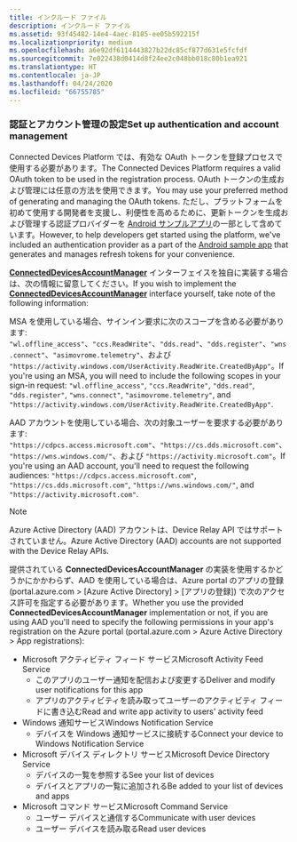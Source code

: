 ```yaml
---
title: インクルード ファイル
description: インクルード ファイル
ms.assetid: 93f45482-14e4-4aec-8185-ee05b592215f
ms.localizationpriority: medium
ms.openlocfilehash: a6e92df6114443827b22dc85cf877d631e5fcfdf
ms.sourcegitcommit: 7e022438d0414d8f24ee2c048bb018c80b1ea921
ms.translationtype: HT
ms.contentlocale: ja-JP
ms.lasthandoff: 04/24/2020
ms.locfileid: "66755785"
---
```

### <a name="set-up-authentication-and-account-management"></a><span data-ttu-id="ce4dc-103">認証とアカウント管理の設定</span><span class="sxs-lookup"><span data-stu-id="ce4dc-103">Set up authentication and account management</span></span>

<span data-ttu-id="ce4dc-104">Connected Devices Platform では、有効な OAuth トークンを登録プロセスで使用する必要があります。</span><span class="sxs-lookup"><span data-stu-id="ce4dc-104">The Connected Devices Platform requires a valid OAuth token to be used in the registration process.</span></span>  <span data-ttu-id="ce4dc-105">OAuth トークンの生成および管理には任意の方法を使用できます。</span><span class="sxs-lookup"><span data-stu-id="ce4dc-105">You may use your preferred method of generating and managing the OAuth tokens.</span></span>  <span data-ttu-id="ce4dc-106">ただし、プラットフォームを初めて使用する開発者を支援し、利便性を高めるために、更新トークンを生成および管理する認証プロバイダーを [Android サンプルアプリ](https://github.com/Microsoft/project-rome/tree/master/Android/samples)の一部として含めています。</span><span class="sxs-lookup"><span data-stu-id="ce4dc-106">However, to help developers get started using the platform, we've included an authentication provider as a part of the [Android sample app](https://github.com/Microsoft/project-rome/tree/master/Android/samples) that generates and manages refresh tokens for your convenience.</span></span>

<span data-ttu-id="ce4dc-107">**[ConnectedDevicesAccountManager](https://docs.microsoft.com/java/api/com.microsoft.connecteddevices.core._user_account_provider)** インターフェイスを独自に実装する場合は、次の情報に留意してください。</span><span class="sxs-lookup"><span data-stu-id="ce4dc-107">If you wish to implement the **[ConnectedDevicesAccountManager](https://docs.microsoft.com/java/api/com.microsoft.connecteddevices.core._user_account_provider)** interface yourself, take note of the following information:</span></span> 

<span data-ttu-id="ce4dc-108">MSA を使用している場合、サインイン要求に次のスコープを含める必要があります: `"wl.offline_access"`、`"ccs.ReadWrite"`、`"dds.read"`、`"dds.register"`、`"wns.connect"`、`"asimovrome.telemetry"`、および `"https://activity.windows.com/UserActivity.ReadWrite.CreatedByApp"`。</span><span class="sxs-lookup"><span data-stu-id="ce4dc-108">If you're using an MSA, you will need to include the following scopes in your sign-in request: `"wl.offline_access"`, `"ccs.ReadWrite"`, `"dds.read"`, `"dds.register"`, `"wns.connect"`, `"asimovrome.telemetry"`, and `"https://activity.windows.com/UserActivity.ReadWrite.CreatedByApp"`.</span></span> 

<span data-ttu-id="ce4dc-109">AAD アカウントを使用している場合、次の対象ユーザーを要求する必要があります: `"https://cdpcs.access.microsoft.com"`、`"https://cs.dds.microsoft.com"`、`"https://wns.windows.com/"`、および `"https://activity.microsoft.com"`。</span><span class="sxs-lookup"><span data-stu-id="ce4dc-109">If you're using an AAD account, you'll need to request the following audiences: `"https://cdpcs.access.microsoft.com"`, `"https://cs.dds.microsoft.com"`, `"https://wns.windows.com/"`, and `"https://activity.microsoft.com"`.</span></span>

> [!NOTE]
> <span data-ttu-id="ce4dc-110">Azure Active Directory (AAD) アカウントは、Device Relay API ではサポートされていません。</span><span class="sxs-lookup"><span data-stu-id="ce4dc-110">Azure Active Directory (AAD) accounts are not supported with the Device Relay APIs.</span></span>

<span data-ttu-id="ce4dc-111">提供されている **ConnectedDevicesAccountManager** の実装を使用するかどうかにかかわらず、AAD を使用している場合は、Azure portal のアプリの登録 (portal.azure.com > [Azure Active Directory] > [アプリの登録]) で次のアクセス許可を指定する必要があります。</span><span class="sxs-lookup"><span data-stu-id="ce4dc-111">Whether you use the provided **ConnectedDevicesAccountManager** implementation or not, if you are using AAD you'll need to specify the following permissions in your app's registration on the Azure portal (portal.azure.com > Azure Active Directory > App registrations):</span></span> 
* <span data-ttu-id="ce4dc-112">Microsoft アクティビティ フィード サービス</span><span class="sxs-lookup"><span data-stu-id="ce4dc-112">Microsoft Activity Feed Service</span></span> 
  * <span data-ttu-id="ce4dc-113">このアプリのユーザー通知を配信および変更する</span><span class="sxs-lookup"><span data-stu-id="ce4dc-113">Deliver and modify user notifications for this app</span></span>
  * <span data-ttu-id="ce4dc-114">アプリのアクティビティを読み取ってユーザーのアクティビティ フィードに書き込む</span><span class="sxs-lookup"><span data-stu-id="ce4dc-114">Read and write app activity to users' activity feed</span></span>
* <span data-ttu-id="ce4dc-115">Windows 通知サービス</span><span class="sxs-lookup"><span data-stu-id="ce4dc-115">Windows Notification Service</span></span>
  * <span data-ttu-id="ce4dc-116">デバイスを Windows 通知サービスに接続する</span><span class="sxs-lookup"><span data-stu-id="ce4dc-116">Connect your device to Windows Notification Service</span></span> 
* <span data-ttu-id="ce4dc-117">Microsoft デバイス ディレクトリ サービス</span><span class="sxs-lookup"><span data-stu-id="ce4dc-117">Microsoft Device Directory Service</span></span>
  * <span data-ttu-id="ce4dc-118">デバイスの一覧を参照する</span><span class="sxs-lookup"><span data-stu-id="ce4dc-118">See your list of devices</span></span>
  * <span data-ttu-id="ce4dc-119">デバイスとアプリの一覧に追加される</span><span class="sxs-lookup"><span data-stu-id="ce4dc-119">Be added to your list of devices and apps</span></span> 
* <span data-ttu-id="ce4dc-120">Microsoft コマンド サービス</span><span class="sxs-lookup"><span data-stu-id="ce4dc-120">Microsoft Command Service</span></span>
  * <span data-ttu-id="ce4dc-121">ユーザー デバイスと通信する</span><span class="sxs-lookup"><span data-stu-id="ce4dc-121">Communicate with user devices</span></span>
  * <span data-ttu-id="ce4dc-122">ユーザー デバイスを読み取る</span><span class="sxs-lookup"><span data-stu-id="ce4dc-122">Read user devices</span></span>
